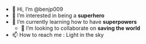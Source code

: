 - 👋 Hi, I’m @benjp009
- 👀 I’m interested in being a <b>superhero</b>
- 🌱 I’m currently learning how to have <b>superpowers</b>
  - 💞️ I’m looking to collaborate on <b>saving the world</b>
- 📫 How to reach me : Light in the sky

<!---
benjp009/benjp009 is a ✨ special ✨ repository because its `README.md` (this file) appears on your GitHub profile.
You can click the Preview link to take a look at your changes.
--->

